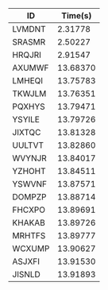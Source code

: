 |ID|Time(s)|
|-|-|
|LVMDNT|2.31778|
|SRASMR|2.50227|
|HRQJRI|2.91547|
|AXUMWF|13.68370|
|LMHEQI|13.75783|
|TKWJLM|13.76351|
|PQXHYS|13.79471|
|YSYILE|13.79726|
|JIXTQC|13.81328|
|UULTVT|13.82860|
|WVYNJR|13.84017|
|YZHOHT|13.84511|
|YSWVNF|13.87571|
|DOMPZP|13.88714|
|FHCXPO|13.89691|
|KHAKAB|13.89726|
|MRHTFS|13.89777|
|WCXUMP|13.90627|
|ASJXFI|13.91530|
|JISNLD|13.91893|
